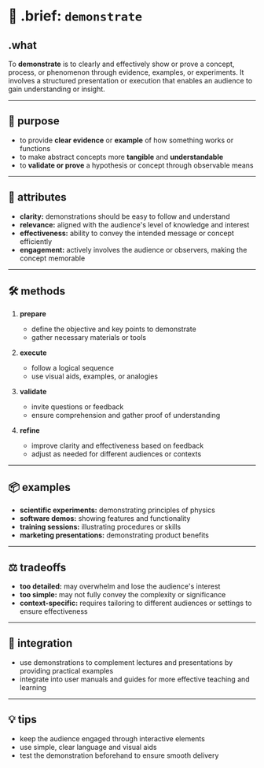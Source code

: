 # 🧩 .brief: `demonstrate`

## .what

To **demonstrate** is to clearly and effectively show or prove a concept, process, or phenomenon through evidence, examples, or experiments. It involves a structured presentation or execution that enables an audience to gain understanding or insight.

---

## 🎯 purpose

- to provide **clear evidence** or **example** of how something works or functions
- to make abstract concepts more **tangible** and **understandable**
- to **validate or prove** a hypothesis or concept through observable means

---

## 📐 attributes

- **clarity:** demonstrations should be easy to follow and understand
- **relevance:** aligned with the audience's level of knowledge and interest
- **effectiveness:** ability to convey the intended message or concept efficiently
- **engagement:** actively involves the audience or observers, making the concept memorable

---

## 🛠️ methods

1. **prepare**
   - define the objective and key points to demonstrate
   - gather necessary materials or tools

2. **execute**
   - follow a logical sequence
   - use visual aids, examples, or analogies

3. **validate**
   - invite questions or feedback
   - ensure comprehension and gather proof of understanding

4. **refine**
   - improve clarity and effectiveness based on feedback
   - adjust as needed for different audiences or contexts

---

## 📦 examples

- **scientific experiments:** demonstrating principles of physics
- **software demos:** showing features and functionality
- **training sessions:** illustrating procedures or skills
- **marketing presentations:** demonstrating product benefits

---

## ⚖️ tradeoffs

- **too detailed:** may overwhelm and lose the audience's interest
- **too simple:** may not fully convey the complexity or significance
- **context-specific:** requires tailoring to different audiences or settings to ensure effectiveness

---

## 🔁 integration

- use demonstrations to complement lectures and presentations by providing practical examples
- integrate into user manuals and guides for more effective teaching and learning

---

## 💡 tips

- keep the audience engaged through interactive elements
- use simple, clear language and visual aids
- test the demonstration beforehand to ensure smooth delivery

